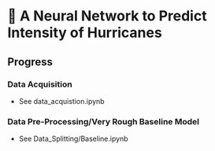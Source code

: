 # 🧠 A Neural Network to Predict Intensity of Hurricanes 

## Progress

### Data Acquisition
- See data_acquistion.ipynb

### Data Pre-Processing/Very Rough Baseline Model
- See Data_Splitting/Baseline.ipynb

